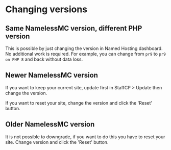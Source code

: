 # Changing versions

## Same NamelessMC version, different PHP version

This is possible by just changing the version in Named Hosting dashboard. No additional work is required. For example, you can change from `pr9` to `pr9 on PHP 8` and back without data loss.

## Newer NamelessMC version

If you want to keep your current site, update first in StaffCP > Update then change the version.

If you want to reset your site, change the version and click the 'Reset' button.

## Older NamelessMC version

It is not possible to downgrade, if you want to do this you have to reset your site. Change version and click the 'Reset' button.

